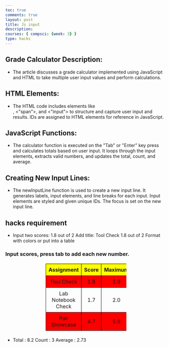 ```yaml
---
toc: true
comments: true
layout: post
title: Js input
description: 
courses: { compsci: {week: 3} }
type: hacks
---
```


## Grade Calculator Description:
- The article discusses a grade calculator implemented using JavaScript and HTML to take multiple user input values and perform calculations.

## HTML Elements:
- The HTML code includes elements like <div>, <"span">, and <"input"> to structure and capture user input and results.
IDs are assigned to HTML elements for reference in JavaScript.

## JavaScript Functions:
- The calculator function is executed on the "Tab" or "Enter" key press and calculates totals based on user input.
It loops through the input elements, extracts valid numbers, and updates the total, count, and average.

## Creating New Input Lines:
- The newInputLine function is used to create a new input line.
It generates labels, input elements, and line breaks for each input.
Input elements are styled and given unique IDs.
The focus is set on the new input line.

## hacks requirement
- Input two scores: 1.8 out of 2
Add title: Tool Check 1.8 out of 2
Format with colors or put into a table

<!DOCTYPE html>
<html>
<head>
<style>
  table {
    border-collapse: collapse;
    width: 50%;
    margin: 20px auto;
  }
  th, td {
    border: 1px solid black;
    padding: 8px;
    text-align: center;
  }
  th {
    background-color: #FFFF00;
  }
  tr:nth-child(even) {
    background-color: #FF0000;
  }
  tr:hover {
    background-color: #008000;
  }
</style>
</head>
<body>

<h3>Input scores, press tab to add each new number.</h3>

<table>
  <tr>
    <th>Assignment</th>
    <th>Score</th>
    <th>Maximum</th>
  </tr>
  <tr>
    <td>Tool Check</td>
    <td>1.8</td>
    <td>2.0</td>
  </tr>
  <tr>
    <td>Lab Notebook Check</td>
    <td>1.7</td>
    <td>2.0</td>
  </tr>
  <tr>
    <td>Pair Showcase</td>
    <td>4.7</td>
    <td>5.0</td>
  </tr>
</table>

<ul>
  <li>
      Total : <span id="total">8.2</span>
      Count : <span id="count">3</span>
      Average : <span id="average">2.73</span>
  </li>
</ul>

<div id="scores">
    <!-- javascript generated inputs -->
</div>

<script>
// Executes on input event and calculates totals
function calculator(event) {
    var key = event.key;
    // Check if the pressed key is the "Tab" key (key code 9) or "Enter" key (key code 13)
    if (key === "Tab" || key === "Enter") { 
        event.preventDefault(); // Prevent default behavior (tabbing to the next element)
   
        var array = document.getElementsByName('score'); // setup array of scores
        var total = 0;  // running total
        var count = 0;  // count of input elements with valid values

        for (var i = 0; i < array.length; i++) {  // iterate through array
            var value = array[i].value;
            if (parseFloat(value)) {
                var parsedValue = parseFloat(value);
                total += parsedValue;  // add to running total
                count++;
            }
        }

        // update totals
        document.getElementById('total').innerHTML = total.toFixed(2); // show two decimals
        document.getElementById('count').innerHTML = count;

        if (count > 0) {
            document.getElementById('average').innerHTML = (total / count).toFixed(2);
        } else {
            document.getElementById('average').innerHTML = "0.0";
        }

        // adds newInputLine, only if all array values satisfy parseFloat 
        if (count === document.getElementsByName('score').length) {
            newInputLine(count); // make a new input line
        }
    }
}

// Creates a new input box
function newInputLine(index) {

    // Add a label for each score element
    var title = document.createElement('label');
    title.htmlFor = index;
    title.innerHTML = index + ". ";    
    document.getElementById("scores").appendChild(title); // add to HTML

    // Setup score element and attributes
    var score = document.createElement("input"); // input element
    score.id =  index;  // id of input element
    score.onkeydown = calculator // Each key triggers event (using function as a value)
    score.type = "number"; // Use text type to allow typing multiple characters
    score.name = "score";  // name is used to group all "score" elements (array)
    score.style.textAlign = "right";
    score.style.width = "5em";
    document.getElementById("scores").appendChild(score);  // add to HTML

    // Create and add blank line after input box
    var br = document.createElement("br");  // line break element
    document.getElementById("scores").appendChild(br); // add to HTML

    // Set focus on the new input line
    document.getElementById(index).focus();
}

// Creates 1st input box on Window load
newInputLine(0);

</script>
</body>
</html>
